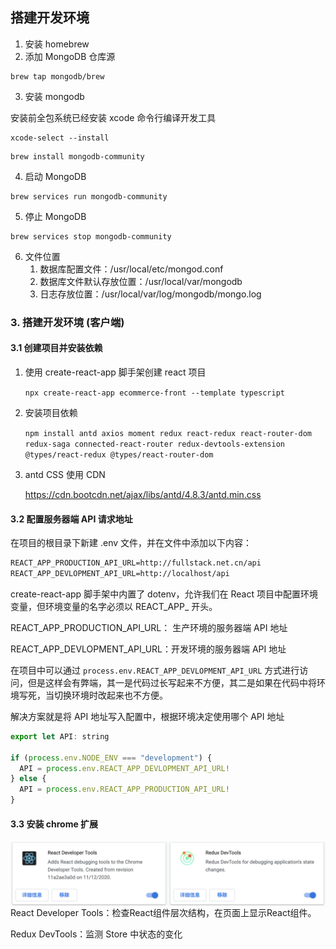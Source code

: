 ## 搭建开发环境

1. 安装 homebrew
2. 添加 MongoDB 仓库源

```
brew tap mongodb/brew
```

3. 安装 mongodb

安装前全包系统已经安装 xcode 命令行编译开发工具

```
xcode-select --install
```

```
brew install mongodb-community
```

4. 启动 MongoDB

```
brew services run mongodb-community
```

5. 停止 MongoDB

```
brew services stop mongodb-community
```

6. 文件位置
   1. 数据库配置文件：/usr/local/etc/mongod.conf
   2. 数据库文件默认存放位置：/usr/local/var/mongodb
   3. 日志存放位置：/usr/local/var/log/mongodb/mongo.log

### 3. 搭建开发环境 (客户端)

#### 3.1 创建项目并安装依赖

1. 使用 create-react-app 脚手架创建 react 项目

   `npx create-react-app ecommerce-front --template typescript `

2. 安装项目依赖

   `npm install antd axios moment redux react-redux react-router-dom redux-saga connected-react-router redux-devtools-extension @types/react-redux @types/react-router-dom`

3. antd CSS 使用 CDN

   https://cdn.bootcdn.net/ajax/libs/antd/4.8.3/antd.min.css

#### 3.2 配置服务器端 API 请求地址

在项目的根目录下新建 .env 文件，并在文件中添加以下内容：

```html
REACT_APP_PRODUCTION_API_URL=http://fullstack.net.cn/api
REACT_APP_DEVLOPMENT_API_URL=http://localhost/api
```

create-react-app 脚手架中内置了 dotenv，允许我们在 React 项目中配置环境变量，但环境变量的名字必须以 REACT_APP_ 开头。

REACT_APP_PRODUCTION_API_URL： 生产环境的服务器端 API 地址

REACT_APP_DEVLOPMENT_API_URL：开发环境的服务器端 API 地址

在项目中可以通过 `process.env.REACT_APP_DEVLOPMENT_API_URL` 方式进行访问，但是这样会有弊端，其一是代码过长写起来不方便，其二是如果在代码中将环境写死，当切换环境时改起来也不方便。

解决方案就是将 API 地址写入配置中，根据环境决定使用哪个 API 地址

```javascript
export let API: string

if (process.env.NODE_ENV === "development") {
  API = process.env.REACT_APP_DEVLOPMENT_API_URL!
} else {
  API = process.env.REACT_APP_PRODUCTION_API_URL!
}
```

#### 3.3 安装 chrome 扩展

<img src="../media/react-extension.png" align="left"/>

React Developer Tools：检查React组件层次结构，在页面上显示React组件。

Redux DevTools：监测 Store 中状态的变化